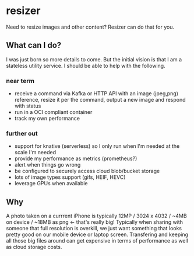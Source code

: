 # resizer
Need to resize images and other content? Resizer can do that for you.

## What can I do?
I was just born so more details to come. But the initial vision is that I am a stateless utility service. I should be able to help with the following.

### near term
* receive a command via Kafka or HTTP API with an image (jpeg,png) reference, resize it per the command, output a new image and respond with status 
* run in a OCI compliant container
* track my own performance
 
### further out
* support for knative (serverless) so I only run when I'm needed at the scale I'm needed
* provide my performance as metrics (prometheus?)
* alert when things go wrong
* be configured to securely access cloud blob/bucket storage
* lots of image types support (gifs, HEIF, HEVC)
* leverage GPUs when available

## Why
A photo taken on a currrent iPhone is typically 12MP / 3024 x 4032 / ~4MB on device / ~18MB as png <- that's really big! Typically when sharing with someone that full resolution is overkill, we just want something that looks pretty good on our mobile device or laptop screen. Transfering and keeping all those big files around can get expensive in terms of performance as well as cloud storage costs.
